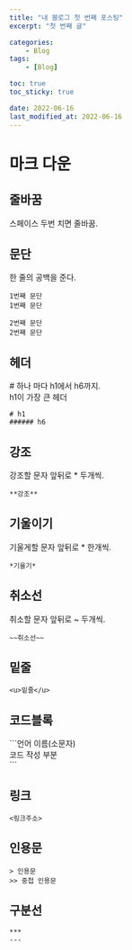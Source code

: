 ```yaml
---
title: "내 블로그 첫 번째 포스팅"
excerpt: "첫 번째 글"

categories:
    - Blog
tags:
    - [Blog]

toc: true
toc_sticky: true

date: 2022-06-16
last_modified_at: 2022-06-16
---
```

# 마크 다운
## 줄바꿈
스페이스 두번 치면 줄바꿈.
## 문단
한 줄의 공백을 준다.  
```
1번째 문단
1번째 문단

2번째 문단
2번째 문단
```

## 헤더
\# 하나 마다 h1에서 h6까지.  
h1이 가장 큰 헤더
```
# h1  
###### h6
```
## 강조
강조할 문자 앞뒤로 * 두개씩.  
```
**강조**
```
## 기울이기
기울게할 문자 앞뒤로 * 한개씩.
```
*기울기*
```
## 취소선
취소할 문자 앞뒤로 ~ 두개씩.
```
~~취소선~~
```
## 밑줄
```
<u>밑줄</u>
```
## 코드블록
\`\`\`언어 이름(소문자)  
코드 작성 부분  
\`\`\`
## 링크
```
<링크주소>
```
## 인용문
```
> 인용문
>> 중첩 인용문
```
## 구분선
```
***
---
```
